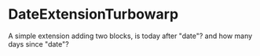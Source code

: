 # DateExtensionTurbowarp
A simple extension adding two blocks, is today after "date"? and how many days since "date"?

